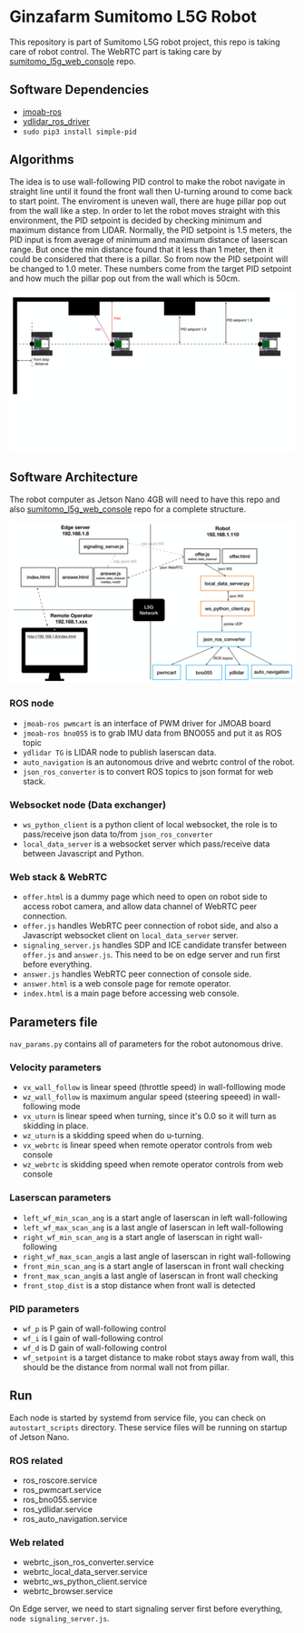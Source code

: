 # Ginzafarm Sumitomo L5G Robot

This repository is part of Sumitomo L5G robot project, this repo is taking care of robot control. The WebRTC part is taking care by [sumitomo_l5g_web_console](https://github.com/attraclab/sumitomo_l5g_web_console) repo.

## Software Dependencies

- [jmoab-ros](https://github.com/rasheeddo/jmoab-ros)
- [ydlidar_ros_driver](https://github.com/YDLIDAR/ydlidar_ros_driver)
- `sudo pip3 install simple-pid`

## Algorithms

The idea is to use wall-following PID control to make the robot navigate in straight line until it found the front wall then U-turning around to come back to start point. The enviroment is uneven wall, there are huge pillar pop out from the wall like a step. In order to let the robot moves straight with this environment, the PID setpoint is decided by checking minimum and maximum distance from LIDAR. Normally, the PID setpoint is 1.5 meters, the PID input is from average of minimum and maximum distance of laserscan range. But once the min distance found that it less than 1 meter, then it could be considered that there is a pillar. So from now the PID setpoint will be changed to 1.0 meter. These numbers come from the target PID setpoint and how much the pillar pop out from the wall which is 50cm.

![](images/control.jpg) 

## Software Architecture

The robot computer as Jetson Nano 4GB will need to have this repo and also [sumitomo_l5g_web_console](https://github.com/attraclab/sumitomo_l5g_web_console) repo for a complete structure.

![](images/software_structure.jpg)

### ROS node
- `jmoab-ros pwmcart` is an interface of PWM driver for JMOAB board
- `jmoab-ros bno055` is to grab IMU data from BNO055 and put it as ROS topic
- `ydlidar TG` is LIDAR node to publish laserscan data.
- `auto_navigation` is an autonomous drive and webrtc control of the robot.
- `json_ros_converter` is to convert ROS topics to json format for web stack.

### Websocket node (Data exchanger)
- `ws_python_client` is a python client of local websocket, the role is to pass/receive json data to/from `json_ros_converter`
- `local_data_server` is a websocket server which pass/receive data between Javascript and Python.

### Web stack & WebRTC
- `offer.html` is a dummy page which need to open on robot side to access robot camera, and allow data channel of WebRTC peer connection.
- `offer.js` handles WebRTC peer connection of robot side, and also a Javascript websocket client on `local_data_server` server.
- `signaling_server.js` handles SDP and ICE candidate transfer between `offer.js` and `answer.js`. This need to be on edge server and run first before everything.
- `answer.js` handles WebRTC peer connection of console side.
- `answer.html` is a web console page for remote operator.
- `index.html` is a main page before accessing web console.

## Parameters file

`nav_params.py` contains all of parameters for the robot autonomous drive.

### Velocity parameters
- `vx_wall_follow` is linear speed (throttle speed) in wall-folllowing mode
- `wz_wall_follow` is maximum angular speed (steering speeed) in wall-following mode
- `vx_uturn` is linear speed when turning, since it's 0.0 so it will turn as skidding in place.
- `wz_uturn` is a skidding speed when do u-turning.
- `vx_webrtc` is linear speed when remote operator controls from web console
- `wz_webrtc` is skidding speed when remote operator controls from web console

### Laserscan parameters
- `left_wf_min_scan_ang` is a start angle of laserscan in left wall-following
- `left_wf_max_scan_ang` is a last angle of laserscan in left wall-following
- `right_wf_min_scan_ang` is a start angle of laserscan in right wall-following
- `right_wf_max_scan_ang`is a last angle of laserscan in right wall-following
- `front_min_scan_ang` is a start angle of laserscan in front wall checking
- `front_max_scan_ang`is a last angle of laserscan in front wall checking
- `front_stop_dist` is a stop distance when front wall is detected

### PID parameters
- `wf_p` is P gain of wall-following control
- `wf_i` is I gain of wall-following control
- `wf_d` is D gain of wall-following control
- `wf_setpoint` is a target distance to make robot stays away from wall, this should be the distance from normal wall not from pillar.

## Run

Each node is started by systemd from service file, you can check on `autostart_scripts` directory. These service files will be running on startup of Jetson Nano.

### ROS related

- ros_roscore.service
- ros_pwmcart.service
- ros_bno055.service
- ros_ydlidar.service
- ros_auto_navigation.service

### Web related

- webrtc_json_ros_converter.service
- webrtc_local_data_server.service
- webrtc_ws_python_client.service
- webrtc_browser.service

On Edge server, we need to start signaling server first before everything, `node signaling_server.js`.